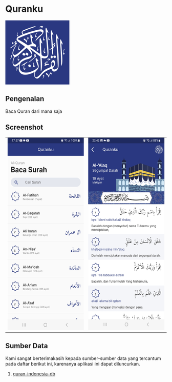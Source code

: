 # Quranku
<img src="assets/image/logo_quranku.png" height="200"><br>


## Pengenalan

Baca Quran dari mana saja

## Screenshot
<table>
  <tr>
    <td><img src="assets/image/ss_home.jpg" height="600"></td>
    <td><img src="assets/image/ss_bacasurah.jpg" height="600"></td>
  </tr>
</table>

## Sumber Data

Kami sangat berterimakasih kepada sumber-sumber data yang tercantum pada daftar berikut ini, karenanya aplikasi ini dapat diluncurkan.

1. <a href="https://github.com/sinoridha/quran-indonesia-db" target="_blank">quran-indonesia-db</a>
